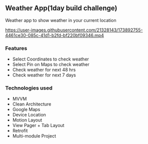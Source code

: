 ## Weather App(1day build challenge)

Weather app to show weather in your current location

https://user-images.githubusercontent.com/21328143/173892755-4461ce30-085c-41d1-b2fd-bf220bf09346.mp4

### Features
* Select Coordinates to check weather
* Select Pin on Maps to check weather
* Check weather for next 48 hrs
* Check weather for next 7 days


### Technologies used
* MVVM
* Clean Architecture
* Google Maps
* Device Location
* Motion Layout
* View Pager + Tab Layout
* Retrofit
* Multi-module Project
